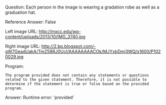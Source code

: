 Question: Each person in the image is wearing a gradation robe as well as a graduation hat.

Reference Answer: False

Left image URL: http://mxcc.edu/wp-content/uploads/2013/10/IMG_3740.jpg

Right image URL: http://2.bp.blogspot.com/-gW7GeadUakA/TmZ58RJ0UcI/AAAAAAAACOk/MJYxbDmj3WQ/s1600/P1020029.jpg

Program:

```
The program provided does not contain any statements or questions related to the given statement. Therefore, it is not possible to determine if the statement is true or false based on the provided program.
```
Answer: Runtime error: 'provided'

